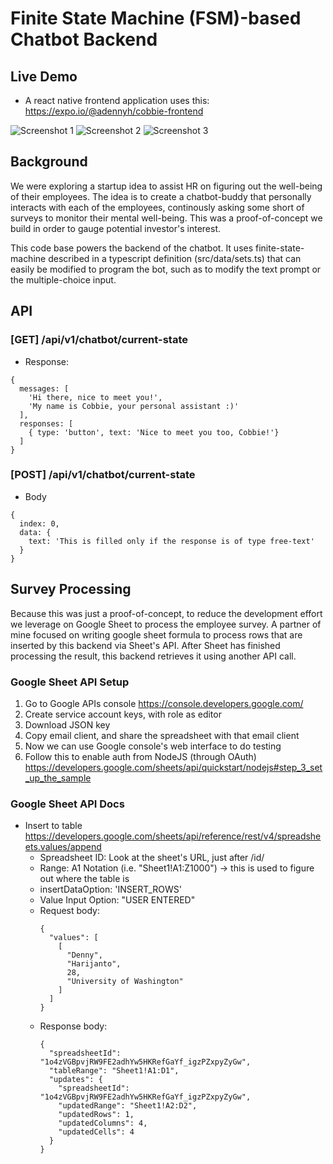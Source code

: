 # Finite State Machine (FSM)-based Chatbot Backend

## Live Demo
- A react native frontend application uses this: https://expo.io/@adennyh/cobbie-frontend

![Screenshot 1](https://nusantara-cloud.com/img/cobbie/1.jpg?new)
![Screenshot 2](https://nusantara-cloud.com/img/cobbie/2.jpg)
![Screenshot 3](https://nusantara-cloud.com/img/cobbie/3.jpg)

## Background

We were exploring a startup idea to assist HR on
figuring out the well-being of their employees. The idea is to create
a chatbot-buddy that personally interacts with each of the employees,
continously asking some short of surveys to monitor their mental well-being.
This was a proof-of-concept we build in order to gauge potential investor's interest.

This code base powers the backend of the chatbot. It uses finite-state-machine described in
a typescript definition (src/data/sets.ts) that can easily be modified to program the bot, such
as to modify the text prompt or the multiple-choice input.

## API
### [GET] /api/v1/chatbot/current-state
* Response:
```
{
  messages: [
    'Hi there, nice to meet you!',
    'My name is Cobbie, your personal assistant :)'
  ],
  responses: [
    { type: 'button', text: 'Nice to meet you too, Cobbie!'}
  ]
}
```

### [POST] /api/v1/chatbot/current-state
* Body
```
{
  index: 0,
  data: {
    text: 'This is filled only if the response is of type free-text'
  }
}
```

## Survey Processing

Because this was just a proof-of-concept, to reduce the development effort
we leverage on Google Sheet to process the employee survey. A partner of mine
focused on writing google sheet formula to process rows that are inserted by
this backend via Sheet's API. After Sheet has finished processing the result,
this backend retrieves it using another API call.


### Google Sheet API Setup
1. Go to Google APIs console
https://console.developers.google.com/
2. Create service account keys, with role as editor
3. Download JSON key
4. Copy email client, and share the spreadsheet with that email client
5. Now we can use Google console's web interface to do testing
6. Follow this to enable auth from NodeJS (through OAuth)
  https://developers.google.com/sheets/api/quickstart/nodejs#step_3_set_up_the_sample

### Google Sheet API Docs
* Insert to table
https://developers.google.com/sheets/api/reference/rest/v4/spreadsheets.values/append
  * Spreadsheet ID: Look at the sheet's URL, just after /id/
  * Range: A1 Notation (i.e. "Sheet1!A1:Z1000") -> this is used to figure out where the table is
  * insertDataOption: 'INSERT_ROWS'
  * Value Input Option: "USER ENTERED"
  * Request body:
    ```
    {
      "values": [
        [
          "Denny",
          "Harijanto",
          28,
          "University of Washington"
        ]
      ]
    }
    ```
  * Response body:
    ```
    {
      "spreadsheetId": "1o4zVGBpvjRW9FE2adhYw5HKRefGaYf_igzPZxpyZyGw",
      "tableRange": "Sheet1!A1:D1",
      "updates": {
        "spreadsheetId": "1o4zVGBpvjRW9FE2adhYw5HKRefGaYf_igzPZxpyZyGw",
        "updatedRange": "Sheet1!A2:D2",
        "updatedRows": 1,
        "updatedColumns": 4,
        "updatedCells": 4
      }
    }
    ```
